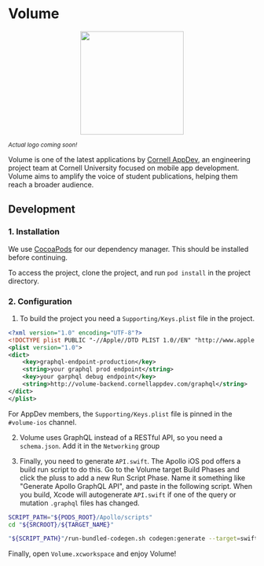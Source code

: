 # Volume

<p align="center"><img src=https://images.squarespace-cdn.com/content/59370444b8a79b445e67187e/1582941016703-XASMW24H32I3SZAF4UU3/ruby.png?content-type=image%2Fpng width=210/></p>

<sup>_Actual logo coming soon!_</sup>

Volume is one of the latest applications by [Cornell AppDev](http://cornellappdev.com), an engineering project team at Cornell University focused on mobile app development. Volume aims to amplify the voice of student publications, helping them reach a broader audience.

## Development

### 1. Installation

We use [CocoaPods](http://cocoapods.org) for our dependency manager. This should be installed before continuing.

To access the project, clone the project, and run `pod install` in the project directory.

### 2. Configuration

1. To build the project you need a `Supporting/Keys.plist` file in the project.

```xml
<?xml version="1.0" encoding="UTF-8"?>
<!DOCTYPE plist PUBLIC "-//Apple//DTD PLIST 1.0//EN" "http://www.apple.com/DTDs/PropertyList-1.0.dtd">
<plist version="1.0">
<dict>
	<key>graphql-endpoint-production</key>
	<string>your graphql prod endpoint</string>
	<key>your garphql debug endpoint</key>
	<string>http://volume-backend.cornellappdev.com/graphql</string>
</dict>
</plist>
```

For AppDev members, the `Supporting/Keys.plist` file is pinned in the `#volume-ios` channel.

2.  Volume uses GraphQL instead of a RESTful API, so you need a `schema.json`. Add it in the `Networking` group

3.  Finally, you need to generate `API.swift`. The Apollo iOS pod offers a build run script to do this. Go to the Volume target Build Phases and click the pluss to add a new Run Script Phase. Name it something like "Generate Apollo GraphQL API", and paste in the following script. When you build, Xcode will autogenerate `API.swift` if one of the query or mutation `.graphql` files has changed.

```bash
SCRIPT_PATH="${PODS_ROOT}/Apollo/scripts"
cd "${SRCROOT}/${TARGET_NAME}"

"${SCRIPT_PATH}"/run-bundled-codegen.sh codegen:generate --target=swift --includes=./**/*.graphql --localSchemaFile="Networking/schema.json" Networking/API.swift
```

Finally, open `Volume.xcworkspace` and enjoy Volume!
